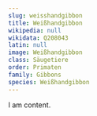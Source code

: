 ```yaml
---
slug: weisshandgibbon
title: Weißhandgibbon
wikipedia: null
wikidata: Q208043
latin: null
image: Weißhandgibbon
class: Säugetiere
order: Primaten
family: Gibbons
species: Weißhandgibbon
---
```


I am content.
